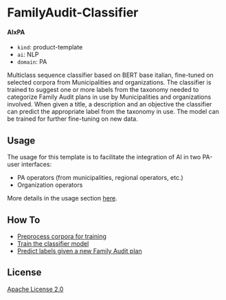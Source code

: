 #  FamilyAudit-Classifier

#### AIxPA

-   `kind`: product-template
-   `ai`: NLP
-   `domain`: PA

Multiclass sequence classifier based on BERT base italian, fine-tuned on selected corpora from Municipalities and organizations. 
The classifier is trained to suggest one or more labels from the taxonomy needed to categorize Family Audit plans in use by Municipalities and organizations involved. 
When given a title, a description and an objective the classifier can predict the appropriate label from the taxonomy in use. 
The model can be trained for further fine-tuning on new data. 

## Usage
The usage for this template is to facilitate the integration of AI in two PA-user interfaces:

- PA operators (from municipalities, regional operators, etc.)
- Organization operators

More details in the usage section [here](./docs/howto).

## How To

-   [Preprocess corpora for training](./docs/howto/process.md)
-   [Train the classifier model](./docs/howto/train.md)
-   [Predict labels given a new Family Audit plan](./docs/howto/predict.md)

## License

[Apache License 2.0](./LICENSE)

